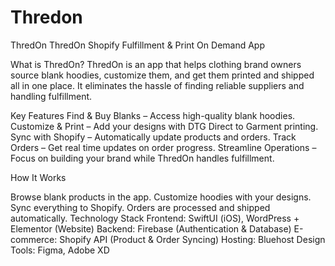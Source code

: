 # Thredon
ThredOn
ThredOn Shopify Fulfillment & Print On Demand App

What is ThredOn? ThredOn is an app that helps clothing brand owners source blank hoodies, customize them, and get them printed and shipped all in one place. It eliminates the hassle of finding reliable suppliers and handling fulfillment.

Key Features Find & Buy Blanks – Access high-quality blank hoodies. Customize & Print – Add your designs with DTG Direct to Garment printing. Sync with Shopify – Automatically update products and orders. Track Orders – Get real time updates on order progress. Streamline Operations – Focus on building your brand while ThredOn handles fulfillment.

How It Works

Browse blank products in the app. Customize hoodies with your designs. Sync everything to Shopify. Orders are processed and shipped automatically. Technology Stack Frontend: SwiftUI (iOS), WordPress + Elementor (Website) Backend: Firebase (Authentication & Database) E-commerce: Shopify API (Product & Order Syncing) Hosting: Bluehost Design Tools: Figma, Adobe XD
